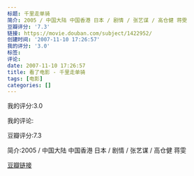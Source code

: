 ```yaml
---
标题: 千里走单骑
简介: 2005 / 中国大陆 中国香港 日本 / 剧情 / 张艺谋 / 高仓健 蒋雯
豆瓣评分: '7.3'
链接: https://movie.douban.com/subject/1422952/
创建时间: '2007-11-10 17:26:57'
我的评分: '3.0'
标签:
评论:
date: 2007-11-10 17:26:57
title: 看了电影 - 千里走单骑
tags: [电影]
categories: []
---
```


我的评分:3.0

我的评论:

豆瓣评分:7.3

简介:2005 / 中国大陆 中国香港 日本 / 剧情 / 张艺谋 / 高仓健 蒋雯

[豆瓣链接](https://movie.douban.com/subject/1422952/)

